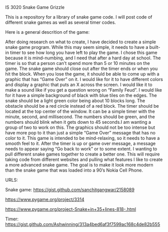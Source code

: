 IS 3020 Snake Game Grizzle

This is a repository for a library of snake game code. I will post code of different snake games as well as several timer codes. 

Here is a general descrition of the game:

After doing research on what to create, I have decided to create a simple snake game program. While this may seem simple, it needs to have a built-in timer to see how long you have left to play the game. I chose this game because it is mind-numbing, and I need that after a hard day at school. The timer is so that a person can’t spend more than 5 or 10 minutes on the game. The snake game should close out after the timer ends or when you hit the block. When you lose the game, it should be able to come up with a graphic that has “Game Over” on it. I would like for it to have different colors and display a graphic that puts an X across the screen. I would like it to make a sound like if you get a question wrong on “Family Feud”. I would like for it have a simple background of black with blue tiles on the edges. The snake should be a light green color being about 10 blocks long. The obstacle should be a red circle instead of a red block. The timer should be located at the top center of the window. It can be a simple timer with the minute, second, and millisecond. The numbers should be green, and the numbers should blink when it gets down to 45 seconds.I am wanting a group of two to work on this. The graphics should not be too intense but have more pop to it than just a simple “Game Over” message that has no color to it. This game is intended to be mind-relaxing, so it needs to have a smooth feel to it. After the timer is up or game over message, a message needs to appear saying “Go back to work” or to some extent. I wanting to pull different snake games together to create a better one. This will require taking code from different websites and pulling what features I like to create a more advanced snake game. The goal is to make it look more modern than the snake game that was loaded into a 90’s Nokia Cell Phone.

URLS: 

Snake game: https://gist.github.com/sanchitgangwar/2158089

https://www.pygame.org/project/3314

https://www.pygame.org/project-Snake+in+35+lines-818-.html

Timer: https://gist.github.com/Ashwinning/313a4bed6af3f7599ac168c4de82b555
